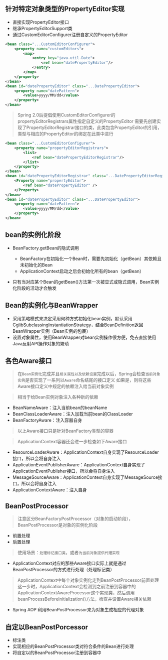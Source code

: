 ## 针对特定对象类型的PropertyEditor实现

- 直接实现PropertyEditor接口
- 继承PropertyEditorSupport类
- 通过CustomEditorConfigurer注册自定义的PropertyEditor

```xml
<bean class="...CustomEditorConfigurer">
	<property name="customEditors">
		<map>
			<entry key="java.util.Date">
				<ref bean="datePropertyEditor"/>
			</entry>
		</map>
	</property>
</bean>
<bean id="datePropertyEditor" class="...DatePropertyEditor">
	<property name="datePattern">
		<value>yyyy/MM/dd</value>
	</property>
</bean>
```

> Spring 2.0后提倡使用CustomEditorConfigurer的propertyEditorRegistrars属性指定自定义的PropertyEditor
> 需要先创建实现了PropertyEditorRegistrar接口的类，此类包含PropertyEditor的引用，类型与相应的PropertyEditor的绑定在此类中进行

```xml
<bean class="...CustomEditorConfigurer">
	<property name="propertyEditorRegistrars">
		<list>
			<ref bean="datePropertyEditorRegistrar"/>
		</list>
	</property>
</bean>
<bean id="datePropertyEditorRegistrar" class="...DatePropertyEditorRegistrar">
	<Property name="propertyEditor">
		<ref bean="datePropertyEditor" />
	</Property>
</bean>
<bean id="datePropertyEditor" class="...DatePropertyEditor">
	<property name="datePattern">
		<value>yyyy/MM/dd</value>
	</property>
</bean>
```

## bean的实例化阶段

- BeanFactory.getBean的隐式调用
	- BeanFactory在初始化一个Bean时，需要先初始化（getBean）其依赖且未初始化的Bean
	- ApplicationContext启动之后会初始化所有的bean（getBean）

- 只有当对应某个Bean的getBean()方法第一次被显式或隐式调用，Bean实例化阶段的活动才会触发

## Bean的实例化与BeanWrapper

- 采用策略模式来决定采用何种方式初始化bean实例，默认采用CglibSubclassingInstantiationStrategy，结合BeanDefinition返回BeanWrapper实例（Bean实例的包裹）
- 设置对象属性，使用BeanWrapper对bean实例操作很方便，免去直接使用Java反射API操作对象的繁琐

## 各色Aware接口

> 在`Bean实例化`完成并且`相关属性以及依赖设置`完成以后，Spring会检查`当前对象实例`是否实现了一系列以`Aware`命名结尾的接口定义
> 如果是，则将这些Aware接口定义中规定的依赖注入给当前对象实例

> 相当于给Bean实例对象注入各种新的依赖

- BeanNameAware：注入当前bean的beanName
- BeanClassLoaderAware：注入加载当前bean的ClassLoader
- BeanFactoryAware：注入容器自身

> 以上Aware接口只是针对BeanFactory类型的容器

> ApplicationContext容器还会进一步检查如下Aware接口

- ResourceLoaderAware：ApplicationContext自身实现了ResourceLoader接口，所以会将自身注入
- ApplicationEventPublisherAware：ApplicationContext自身实现了ApplicationEventPublisher接口，所以会将自身注入
- MessageSourceAware：ApplicationContext自身实现了MessageSource接口，所以会将自身注入
- ApplicationContextAware：注入自身

## BeanPostProcessor

> 注意区分BeanFactoryPostProcessor（对象的启动阶段），BeanPostProcessor是对象的实例化阶段

- 前置处理
- 后置处理

> 使用场景：`处理标记接口类`，或者`为当前对象提供代理实现`

- ApplicationContext对应的那些Aware接口实际上就是通过BeanPostProcessor的方式进行处理（处理标记类）

> ApplicationContext中每个对象实例化走到BeanPostProcessor前置处理这一步时，ApplicationContext会检测到之前注册到容器中的ApplicationContextAwareProcessor这个实现类，然后调用beanProcessBeforeInitialization()方法，检查并设置Aware相关依赖

- Spring AOP 利用BeanPostProcessor来为对象生成相应的代理对象

## 自定以BeanPostPorcessor

- 标注类
- 实现相应的BeanPostProcessor类对符合条件的Bean进行处理
- 将自定以的BeanPostProcessor注册到容器中